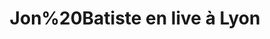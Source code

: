 ---
layout: live
title: "Jon%20Batiste en live &agrave; Lyon"
number: 144
liveid: jon-batiste-lyon
videoid: gyds04mi_Z0
qui: Jon%20Batiste
ou: Lyon
ip: 45.89.174.71
created_at: 2021-06-05T13:05:11.780Z
permalink: 144-jon-batiste-lyon
---